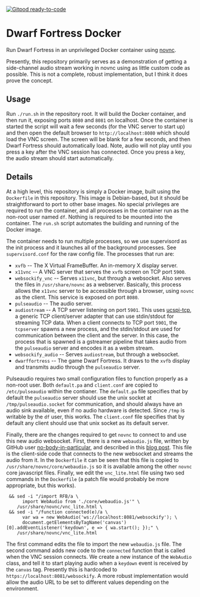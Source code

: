 [![Gitpod ready-to-code](https://img.shields.io/badge/Gitpod-ready--to--code-blue?logo=gitpod)](https://gitpod.io/#https://github.com/vexingcodes/dwarf-fortress-docker)

# Dwarf Fortress Docker

Run Dwarf Fortress in an unprivileged Docker container using
[novnc](https://novnc.com/info.html).

Presently, this repository primarily serves as a demonstration of getting a
side-channel audio stream working in novnc using as little custom code as
possible. This is not a complete, robust implementation, but I think it does
prove the concept.

## Usage

Run `./run.sh` in the repository root. It will build the Docker container, and
then run it, exposing ports `8080` and `8081` on localhost. Once the container
is started the script will wait a few seconds (for the VNC server to start up)
and then open the default browser to `http://localhost:8080` which should load
the VNC screen. The screen will be blank for a few seconds, and then Dwarf
Fortress should automatically load. Note, audio will not play until you press a
key after the VNC session has connected. Once you press a key, the audio stream
should start automatically.

## Details

At a high level, this repository is simply a Docker image, built using the
`Dockerfile` in this repository. This image is Debian-based, but it should be
straightforward to port to other base images. No special privileges are required
to run the container, and all processes in the container run as the non-root
user named `df`. Nothing is required to be mounted into the container. The
`run.sh` script automates the building and running of the Docker image.

The container needs to run multiple processes, so we use supervisord as the
init process and it launches all of the background processes. See
`supervisord.conf` for the raw config file. The processes that run are:

* `xvfb` -- The X Virtual FrameBuffer. An in-memory X display server.
* `x11vnc` -- A VNC server that serves the `xvfb` screen on TCP port `5900`.
* `websockify_vnc` -- Serves `x11vnc`, but through a websocket. Also serves the
  files in `/usr/share/novnc` as a webserver. Basically, this process allows the
  `x11vnc` server to be accessible through a browser, using `novnc` as the
  client. This service is exposed on port `8080`.
* `pulseaudio` -- The audio server.
* `audiostream` -- A TCP server listening on port `5901`. This uses
  [ucspi-tcp](https://cr.yp.to/ucspi-tcp.html), a generic TCP client/server
  adapter that can use stdin/stdout for streaming TCP data. When a client
  connects to TCP port `5901`, the `tcpserver` spawns a new process, and the
  stdin/stdout are used for communication between the client and the server. In
  this case, the process that is spawned is a gstreamer pipeline that takes
  audio from the `pulseaudio` server and encodes it as a webm stream.
* `websockify_audio` -- Serves `audiostream`, but through a websocket.
* `dwarffortress` -- The game Dwarf Fortress. It draws to the `xvfb` display and
  transmits audio through the `pulseaudio` server.

Pulseaudio requires two small configuration files to function properly as a
non-root user. Both `default.pa` and `client.conf` are copied to
`/etc/pulseaudio` within the contianer. The `default.pa` file specifies that by
default the `pulseaudio` server should use the unix socket at
`/tmp/pulseaudio.socket` for communication, and should always have an audio sink
available, even if no audio hardware is detected. Since `/tmp` is writable by
the `df` user, this works. The `client.conf` file specifies that by default any
client should use that unix socket as its default server.

Finally, there are the changes required to get `novnc` to connect to and use
this new audio websocket. First, there is a new `webaudio.js` file, written by
GitHub user [no-body-in-particular](https://github.com/no-body-in-particular),
and described in this
[blog post](https://coredump.ws/index.php?dir=code&post=NoVNC_with_audio). This
file is the client-side code that connects to the new websocket and streams the
audio from it. In the `Dockerfile` it can be seen that this file is copied to
`/usr/share/novnc/core/webaudio.js` so it is available among the other `novnc`
core javascript files. Finally, we edit the `vnc_lite.html` file using two sed
commands in the `Dockerfile` (a patch file would probably be more appropriate,
but this works).


```
 && sed -i "/import RFB/a \
      import WebAudio from './core/webaudio.js'" \
    /usr/share/novnc/vnc_lite.html \
 && sed -i "/function connected(e)/a \
      var wa = new WebAudio('ws://localhost:8081/websockify'); \
      document.getElementsByTagName('canvas')[0].addEventListener('keydown', e => { wa.start(); });" \
    /usr/share/novnc/vnc_lite.html
```

The first command edits the file to import the new `webaudio.js` file. The
second command adds new code to the `connected` function that is called when the
VNC session connects. We create a new instance of the `WebAudio` class, and tell
it to start playing audio when a `keydown` event is received by the `canvas`
tag. Presently this is hardcoded to `https://localhost:8081/websockify`. A more
robust implementation would allow the audio URL to be set to different values
depending on the environment.
